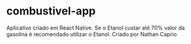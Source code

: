 # combustivel-app
Aplicativo criado em React Native. Se o Etanol custar até 70% valor da gasolina é recomendado utilizar o Etanol.
Criado por Nathan Caprio

